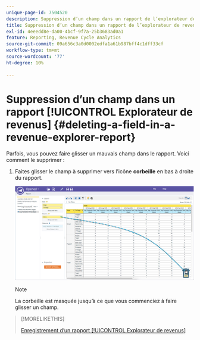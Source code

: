 ```yaml
---
unique-page-id: 7504520
description: Suppression d’un champ dans un rapport de l’explorateur de revenus - Documents Marketo - Documentation du produit
title: Suppression d’un champ dans un rapport de l’explorateur de revenu
exl-id: 4eeedd8e-da00-4bcf-9f7a-25b3683ad0a1
feature: Reporting, Revenue Cycle Analytics
source-git-commit: 09a656c3a0d0002edfa1a61b987bff4c1dff33cf
workflow-type: tm+mt
source-wordcount: '77'
ht-degree: 10%

---
```


# Suppression d’un champ dans un rapport [!UICONTROL Explorateur de revenus] {#deleting-a-field-in-a-revenue-explorer-report}

Parfois, vous pouvez faire glisser un mauvais champ dans le rapport. Voici comment le supprimer :

1. Faites glisser le champ à supprimer vers l’icône **corbeille** en bas à droite du rapport.

   ![](assets/image2015-3-24-16-3a40-3a13.png)

   >[!NOTE]
   >
   >La corbeille est masquée jusqu’à ce que vous commenciez à faire glisser un champ.

>[!MORELIKETHIS]
>
>[Enregistrement d’un rapport [!UICONTROL Explorateur de revenus]](/help/marketo/product-docs/reporting/revenue-cycle-analytics/revenue-explorer/saving-a-revenue-explorer-report.md)
